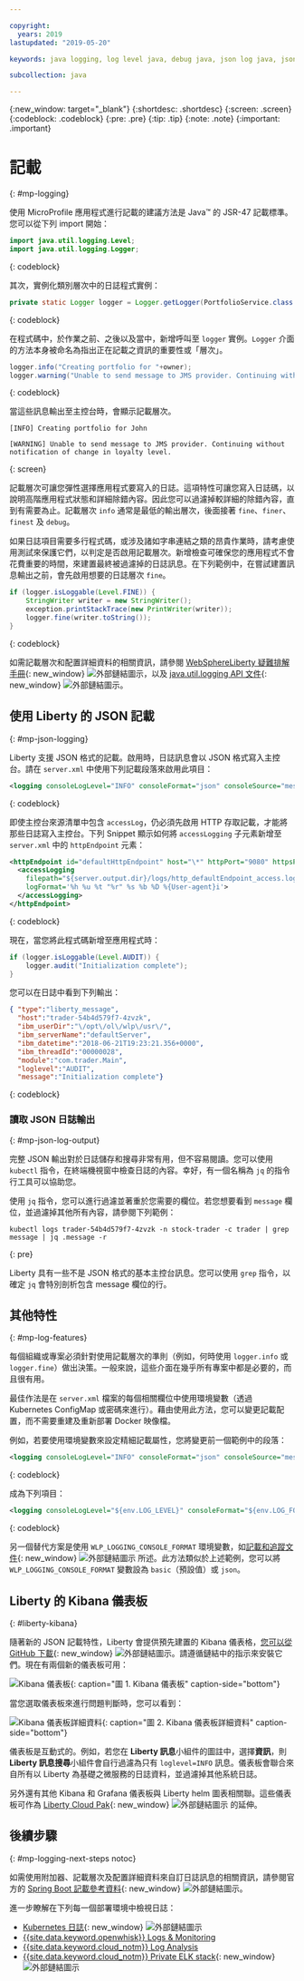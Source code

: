 ```yaml
---

copyright:
  years: 2019
lastupdated: "2019-05-20"

keywords: java logging, log level java, debug java, json log java, json log help, kibana liberty, liberty messages

subcollection: java

---
```


{:new_window: target="_blank"}
{:shortdesc: .shortdesc}
{:screen: .screen}
{:codeblock: .codeblock}
{:pre: .pre}
{:tip: .tip}
{:note: .note}
{:important: .important}

# 記載
{: #mp-logging}

使用 MicroProfile 應用程式進行記載的建議方法是 Java&trade; 的 JSR-47 記載標準。您可以從下列 import 開始：

```java
import java.util.logging.Level;
import java.util.logging.Logger;
```
{: codeblock}

其次，實例化類別層次中的日誌程式實例：

```java
private static Logger logger = Logger.getLogger(PortfolioService.class.getName());
```
{: codeblock}

在程式碼中，於作業之前、之後以及當中，新增呼叫至 `logger` 實例。`Logger` 介面的方法本身被命名為指出正在記載之資訊的重要性或「層次」。

```java
logger.info("Creating portfolio for "+owner);
logger.warning("Unable to send message to JMS provider. Continuing without notification of change in loyalty level.");
```
{: codeblock}

當這些訊息輸出至主控台時，會顯示記載層次。

```
[INFO] Creating portfolio for John

[WARNING] Unable to send message to JMS provider. Continuing without notification of change in loyalty level.
```
{: screen}

記載層次可讓您彈性選擇應用程式要寫入的日誌。這項特性可讓您寫入日誌碼，以說明高階應用程式狀態和詳細除錯內容。因此您可以過濾掉較詳細的除錯內容，直到有需要為止。記載層次 `info` 通常是最低的輸出層次，後面接著 `fine`、`finer`、`finest` 及 `debug`。

如果日誌項目需要多行程式碼，或涉及諸如字串連結之類的昂貴作業時，請考慮使用測試來保護它們，以判定是否啟用記載層次。新增檢查可確保您的應用程式不會花費重要的時間，來建置最終被過濾掉的日誌訊息。在下列範例中，在嘗試建置訊息輸出之前，會先啟用想要的日誌層次 `fine`。

```java
if (logger.isLoggable(Level.FINE)) {
    StringWriter writer = new StringWriter();
    exception.printStackTrace(new PrintWriter(writer));
    logger.fine(writer.toString());
}
```
{: codeblock}

如需記載層次和配置詳細資料的相關資訊，請參閱 [WebSphereLiberty 疑難排解手冊](https://www.ibm.com/support/knowledgecenter/SSEQTP_liberty/com.ibm.websphere.wlp.doc/ae/rwlp_logging.html){: new_window} ![外部鏈結圖示](../icons/launch-glyph.svg "外部鏈結圖示")，以及 [java.util.logging API 文件](https://docs.oracle.com/javase/8/docs/api/java/util/logging/package-summary.html){: new_window} ![外部鏈結圖示](../icons/launch-glyph.svg "外部鏈結圖示")。

## 使用 Liberty 的 JSON 記載
{: #mp-json-logging}

Liberty 支援 JSON 格式的記載。啟用時，日誌訊息會以 JSON 格式寫入主控台。請在 `server.xml` 中使用下列記載段落來啟用此項目：

```xml
<logging consoleLogLevel="INFO" consoleFormat="json" consoleSource="message,trace,accessLog,ffdc" />
```
{: codeblock}

即使主控台來源清單中包含 `accessLog`，仍必須先啟用 HTTP 存取記載，才能將那些日誌寫入主控台。下列 Snippet 顯示如何將 `accessLogging` 子元素新增至 `server.xml` 中的 `httpEndpoint` 元素：

```xml
<httpEndpoint id="defaultHttpEndpoint" host="\*" httpPort="9080" httpsPort="9443">
  <accessLogging
    filepath="${server.output.dir}/logs/http_defaultEndpoint_access.log"
    logFormat='%h %u %t "%r" %s %b %D %{User-agent}i'>
  </accessLogging>
</httpEndpoint>
```
{: codeblock}

現在，當您將此程式碼新增至應用程式時：

```java
if (logger.isLoggable(Level.AUDIT)) {
    logger.audit("Initialization complete");
}
```

您可以在日誌中看到下列輸出：

```json
{ "type":"liberty_message",
  "host":"trader-54b4d579f7-4zvzk",
  "ibm_userDir":"\/opt\/ol\/wlp\/usr\/",
  "ibm_serverName":"defaultServer",
  "ibm_datetime":"2018-06-21T19:23:21.356+0000",
  "ibm_threadId":"00000028",
  "module":"com.trader.Main",
  "loglevel":"AUDIT",
  "message":"Initialization complete"}
```
{: codeblock}

### 讀取 JSON 日誌輸出
{: #mp-json-log-output}

完整 JSON 輸出對於日誌儲存和搜尋非常有用，但不容易閱讀。您可以使用 `kubectl` 指令，在終端機視窗中檢查日誌的內容。幸好，有一個名稱為 `jq` 的指令行工具可以協助您。

使用 `jq` 指令，您可以進行過濾並著重於您需要的欄位。若您想要看到 `message` 欄位，並過濾掉其他所有內容，請參閱下列範例：

```
kubectl logs trader-54b4d579f7-4zvzk -n stock-trader -c trader | grep message | jq .message -r
```
{: pre}

Liberty 具有一些不是 JSON 格式的基本主控台訊息。您可以使用 `grep` 指令，以確定 `jq` 會特別剖析包含 message 欄位的行。

## 其他特性
{: #mp-log-features}

每個組織或專案必須針對使用記載層次的準則（例如，何時使用 `logger.info` 或 `logger.fine`）做出決策。一般來說，這些介面在幾乎所有專案中都是必要的，而且很有用。

最佳作法是在 `server.xml` 檔案的每個相關欄位中使用環境變數（透過 Kubernetes ConfigMap 或密碼來進行）。藉由使用此方法，您可以變更記載配置，而不需要重建及重新部署 Docker 映像檔。

例如，若要使用環境變數來設定精細記載屬性，您將變更前一個範例中的段落：

```xml
<logging consoleLogLevel="INFO" consoleFormat="json" consoleSource="message,trace,accessLog,ffdc" />
```
{: codeblock}

成為下列項目：

```xml
<logging consoleLogLevel="${env.LOG_LEVEL}" consoleFormat="${env.LOG_FORMAT}" consoleSource="${env.LOG_SOURCE}" />
```
{: codeblock}

另一個替代方案是使用 `WLP_LOGGING_CONSOLE_FORMAT` 環境變數，如[記載和追蹤文件](https://www.ibm.com/support/knowledgecenter/SSEQTP_liberty/com.ibm.websphere.wlp.doc/ae/rwlp_logging.html){: new_window} ![外部鏈結圖示](../icons/launch-glyph.svg "外部鏈結圖示") 所述。此方法類似於上述範例，您可以將 `WLP_LOGGING_CONSOLE_FORMAT` 變數設為 `basic`（預設值）或 `json`。

## Liberty 的 Kibana 儀表板
{: #liberty-kibana}

隨著新的 JSON 記載特性，Liberty 會提供預先建置的 Kibana 儀表格，[您可以從 GitHub 下載](https://www.ibm.com/support/knowledgecenter/en/SSEQTP_liberty/com.ibm.websphere.wlp.doc/ae/twlp_icp_json_logging.html){: new_window} ![外部鏈結圖示](../icons/launch-glyph.svg "外部鏈結圖示")。請遵循鏈結中的指示來安裝它們。現在有兩個新的儀表板可用：

![Kibana 儀表板](images/microprofile-logging-image4.png "Kibana 儀表板"){: caption="圖 1. Kibana 儀表板" caption-side="bottom"}

當您選取儀表板來進行問題判斷時，您可以看到：

![Kibana 儀表板詳細資料](images/microprofile-logging-image5.png "Kibana 儀表板詳細資料"){: caption="圖 2. Kibana 儀表板詳細資料" caption-side="bottom"}

儀表板是互動式的。例如，若您在 **Liberty 訊息**小組件的圖註中，選擇**資訊**，則 **Liberty 訊息搜尋**小組件會自行過濾為只有 `loglevel=INFO` 訊息。儀表板會聯合來自所有以 Liberty 為基礎之微服務的日誌資料，並過濾掉其他系統日誌。

另外還有其他 Kibana 和 Grafana 儀表板與 Liberty helm 圖表相關聯。這些儀表板可作為 [Liberty Cloud Pak](https://github.com/IBM/charts/tree/master/stable/ibm-websphere-liberty/ibm_cloud_pak/pak_extensions/dashboards){: new_window} ![外部鏈結圖示](../icons/launch-glyph.svg "外部鏈結圖示") 的延伸。

## 後續步驟
{: #mp-logging-next-steps notoc}

如需使用附加器、記載層次及配置詳細資料來自訂日誌訊息的相關資訊，請參閱官方的 [Spring Boot 記載參考資料](https://docs.spring.io/spring-boot/docs/current/reference/html/howto-logging.html){: new_window} ![外部鏈結圖示](../icons/launch-glyph.svg "外部鏈結圖示")。

進一步瞭解在下列每一個部署環境中檢視日誌：

* [Kubernetes 日誌](https://kubernetes.io/docs/concepts/cluster-administration/logging/){: new_window} ![外部鏈結圖示](../icons/launch-glyph.svg "外部鏈結圖示")
* [{{site.data.keyword.openwhisk}} Logs & Monitoring](/docs/openwhisk?topic=cloud-functions-openwhisk_logs#openwhisk_logs)
* [{{site.data.keyword.cloud_notm}} Log Analysis](/docs/services/CloudLogAnalysis?topic=cloudloganalysis-log_analysis_ov#log_analysis_ov)
* [{{site.data.keyword.cloud_notm}} Private ELK stack](https://www.ibm.com/support/knowledgecenter/en/SSBS6K_2.1.0.2/manage_metrics/logging_elk.html){: new_window} ![外部鏈結圖示](../icons/launch-glyph.svg "外部鏈結圖示")
